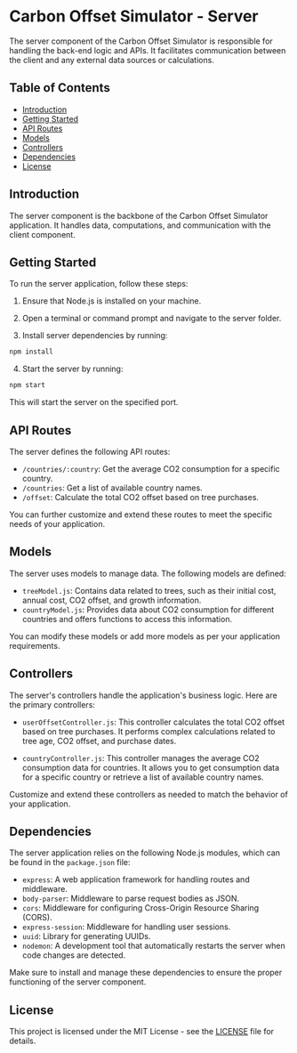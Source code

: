 # Carbon Offset Simulator - Server

The server component of the Carbon Offset Simulator is responsible for handling the back-end logic and APIs. It facilitates communication between the client and any external data sources or calculations.

## Table of Contents

- [Introduction](#introduction)
- [Getting Started](#getting-started)
- [API Routes](#api-routes)
- [Models](#models)
- [Controllers](#controllers)
- [Dependencies](#dependencies)
- [License](#license)

## Introduction

The server component is the backbone of the Carbon Offset Simulator application. It handles data, computations, and communication with the client component.

## Getting Started

To run the server application, follow these steps:

1. Ensure that Node.js is installed on your machine.

2. Open a terminal or command prompt and navigate to the server folder.

3. Install server dependencies by running:

  ```bash
  npm install
  ```

4. Start the server by running:

  ```bash
  npm start
  ```

  This will start the server on the specified port.

## API Routes

The server defines the following API routes:

- `/countries/:country`: Get the average CO2 consumption for a specific country.
- `/countries`: Get a list of available country names.
- `/offset`: Calculate the total CO2 offset based on tree purchases.

You can further customize and extend these routes to meet the specific needs of your application.

## Models

The server uses models to manage data. The following models are defined:

- `treeModel.js`: Contains data related to trees, such as their initial cost, annual cost, CO2 offset, and growth information.
- `countryModel.js`: Provides data about CO2 consumption for different countries and offers functions to access this information.

You can modify these models or add more models as per your application requirements.

## Controllers

The server's controllers handle the application's business logic. Here are the primary controllers:

- `userOffsetController.js`: This controller calculates the total CO2 offset based on tree purchases. It performs complex calculations related to tree age, CO2 offset, and purchase dates.

- `countryController.js`: This controller manages the average CO2 consumption data for countries. It allows you to get consumption data for a specific country or retrieve a list of available country names.

Customize and extend these controllers as needed to match the behavior of your application.

## Dependencies

The server application relies on the following Node.js modules, which can be found in the `package.json` file:

- `express`: A web application framework for handling routes and middleware.
- `body-parser`: Middleware to parse request bodies as JSON.
- `cors`: Middleware for configuring Cross-Origin Resource Sharing (CORS).
- `express-session`: Middleware for handling user sessions.
- `uuid`: Library for generating UUIDs.
- `nodemon`: A development tool that automatically restarts the server when code changes are detected.

Make sure to install and manage these dependencies to ensure the proper functioning of the server component.

## License

This project is licensed under the MIT License - see the [LICENSE](LICENSE) file for details.
